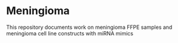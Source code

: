 # Meningioma
This repository documents work on meningioma FFPE samples and meningioma cell line constructs with miRNA mimics
